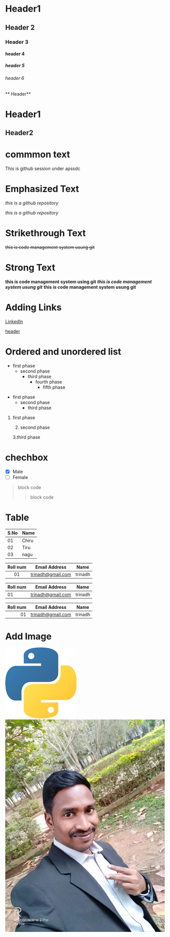 # Header1
## Header 2
### Header 3
#### header 4
##### header 5
###### header 6

** Header**

Header1
=======
Header2
------

commmon text
===========
This is github session under apssdc

Emphasized Text
================
*this is a github repository*

_this is a github repository_

Strikethrough Text
=============
~~this is code management system usung git~~

Strong Text
==========
**this is code management system using git**
***this is code management system usung git***
__this is code management system usung git__

Adding Links
==========
[LinkedIn](https://www.linkedin.com/in/trinadh-reddy-t333/)

[header](#Header1 "Goto Header" )

Ordered and unordered list
========================
* first phase
  * second phase
    * third phase
       * fourth phase
         * fifth phase
- first phase
  - second phase
    - third phase
 
1. first phase

   2. second phase
   
    3.third phase
    
chechbox
=======
- [x] Male
- [ ] Female

> block code
>> block code

Table
=====
S.No | Name 
-----|------
01   |Chiru
02|Tiru
03|nagu

Roll num | Email Address | Name
:--:|--|--
01|trinadh@gmail.com|trinadh

Roll num | Email Address | Name
:--|--|--
01|trinadh@gmail.com|trinadh

Roll num | Email Address | Name
--:|--|--
01|trinadh@gmail.com|trinadh

Add Image
========
![picture](https://github.com/TrinadhReddy333/sample-markdown/blob/main/python%20download.jpg?raw=true)
![photo](https://github.com/TrinadhReddy333/sample-markdown/blob/main/my%20photo.jpeg)
